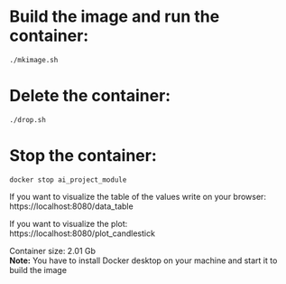 # Build the image and run the container:
```shell
./mkimage.sh
```
# Delete the container:
```shell
./drop.sh
```

# Stop the container:
```shell
docker stop ai_project_module
```
If you want to visualize the table of the values write on your browser:</br>
https://localhost:8080/data_table

If you want to visualize the plot:</br>
https://localhost:8080/plot_candlestick

Container size: 2.01 Gb </br>
<strong>Note:</strong> You have to install Docker desktop on your machine and start it to build the image
